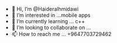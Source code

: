 - 👋 Hi, I’m @Haideralhmidawi
- 👀 I’m interested in ...mobile apps
- 🌱 I’m currently learning ... c++
- 💞️ I’m looking to collaborate on ... 
- 📫 How to reach me ... +9647703729462

<!---
Haideralhmidawi/Haideralhmidawi is a ✨ special ✨ repository because its `README.md` (this file) appears on your GitHub profile.
You can click the Preview link to take a look at your changes.
--->
